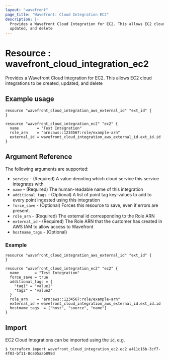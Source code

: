 ```yaml
---
layout: "wavefront"
page_title: "Wavefront: Cloud Integration EC2"
description: |-
  Provides a Wavefront Cloud Integration for EC2. This allows EC2 cloud integrations to be created,
  updated, and delete
---
```


# Resource : wavefront_cloud_integration_ec2

Provides a Wavefront Cloud Integration for EC2. This allows EC2 cloud integrations to be created,
updated, and delete

## Example usage

```hcl
resource "wavefront_cloud_integration_aws_external_id" "ext_id" { 
}

resource "wavefront_cloud_integration_ec2" "ec2" {
  name        = "Test Integration"
  role_arn    = "arn:aws::1234567:role/example-arn"
  external_id = wavefront_cloud_integration_aws_external_id.ext_id.id
}
```

## Argument Reference

The following arguments are supported:

* `service` - (Required) A value denoting which cloud service this service integrates with
* `name` - (Required) The human-readable name of this integration
* `additional_tags` - (Optional) A list of point tag key-values to add to every point ingested using this integration
* `force_save` - (Optional) Forces this resource to save, even if errors are present.
* `role_arn` - (Required) The external id corresponding to the Role ARN
* `external_id` - (Required) The Role ARN that the customer has created in AWS IAM to allow access to Wavefront 
* `hostname_tags` - (Optional) 

### Example

```hcl
resource "wavefront_cloud_integration_aws_external_id" "ext_id" {
}

resource "wavefront_cloud_integration_ec2" "ec2" {
  name       = "Test Integration"
  force_save = true
  additional_tags = {
    "tag1" = "value1"
    "tag2" = "value2"
  }
  role_arn    = "arn:aws::1234567:role/example-arn"
  external_id = wavefront_cloud_integration_aws_external_id.ext_id.id
  hostname_tags  = ["host", "source", "name"]
}
```

## Import

EC2 Cloud Integrations can be imported using the `id`, e.g.

```
$ terraform import wavefront_cloud_integration_ec2.ec2 a411c16b-3cf7-4f03-bf11-8ca05aab898d
```